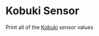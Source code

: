 Kobuki Sensor
=============

Print all of the [Kobuki](http://kobuki.yujinrobot.com/wiki/online-user-guide/)
sensor values


